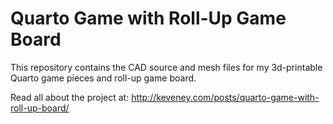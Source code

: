 # Quarto Game with Roll-Up Game Board

This repository contains the CAD source and mesh files for my 3d-printable Quarto game pieces and roll-up game board.

Read all about the project at: http://keveney.com/posts/quarto-game-with-roll-up-board/



